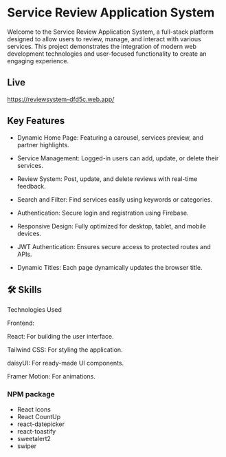 
# Service Review Application System

Welcome to the Service Review Application System, a full-stack platform designed to allow users to review, manage, and interact with various services. This project demonstrates the integration of modern web development technologies and user-focused functionality to create an engaging experience.




## Live

https://reviewsystem-dfd5c.web.app/


## Key Features

- Dynamic Home Page: Featuring a carousel, services preview, and partner highlights.

- Service Management: Logged-in users can add, update, or delete their services.

- Review System: Post, update, and delete reviews with real-time feedback.

- Search and Filter: Find services easily using keywords or categories.

- Authentication: Secure login and registration using Firebase.

- Responsive Design: Fully optimized for desktop, tablet, and mobile devices.

- JWT Authentication: Ensures secure access to protected routes and APIs.

- Dynamic Titles: Each page dynamically updates the browser title.


## 🛠 Skills
Technologies Used

Frontend:

React: For building the user interface.

Tailwind CSS: For styling the application.

daisyUI: For ready-made UI components.

Framer Motion: For animations.

### NPM package
-  React Icons
- React CountUp
- react-datepicker
- react-toastify
- sweetalert2
- swiper
